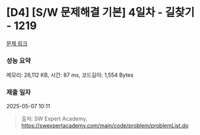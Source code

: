 # [D4] [S/W 문제해결 기본] 4일차 - 길찾기 - 1219 

[문제 링크](https://swexpertacademy.com/main/code/problem/problemDetail.do?contestProbId=AV14geLqABQCFAYD) 

### 성능 요약

메모리: 26,112 KB, 시간: 87 ms, 코드길이: 1,554 Bytes

### 제출 일자

2025-05-07 10:11



> 출처: SW Expert Academy, https://swexpertacademy.com/main/code/problem/problemList.do